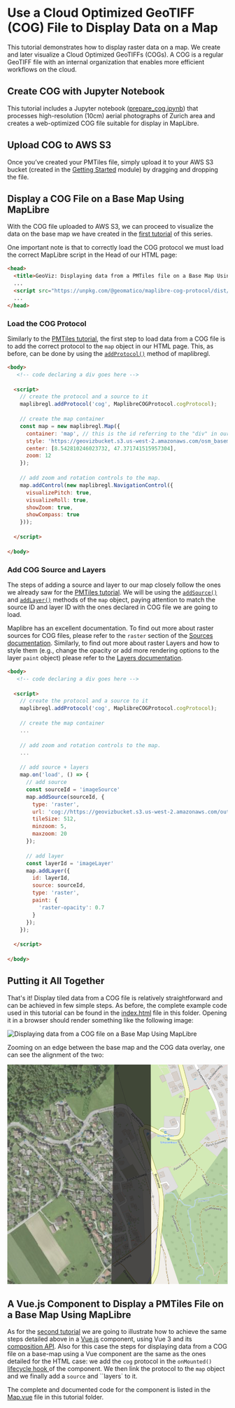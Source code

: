 # Use a Cloud Optimized GeoTIFF (COG) File to Display Data on a Map

This tutorial demonstrates how to display raster data on a map. We create and later visualize a Cloud Optimized GeoTIFFs (COGs). 
A COG is a regular GeoTIFF file with an internal organization that enables more efficient workflows on the cloud. 

## Create COG with Jupyter Notebook
This tutorial includes a Jupyter notebook ([prepare_cog.ipynb](./prepare_cog.ipynb)) that processes high-resolution (10cm) aerial photographs of Zurich area and creates a web-optimized COG file suitable for display in MapLibre.

## Upload COG to AWS S3
Once you’ve created your PMTiles file, simply upload it to your AWS S3 bucket (created in the [Getting Started](../README.md) module) by dragging and dropping the file.

## Display a COG File on a Base Map Using MapLibre
With the COG file uploaded to AWS S3, we can proceed to visualize the data on the base map we have created in the [first tutorial](../1_simple-map//README.md) of this series. 

One important note is that to correctly load the COG protocol we must load the correct MapLibre script in the Head of our HTML page:

```html
<head>
  <title>GeoViz: Displaying data from a PMTiles file on a Base Map Using MapLibre</title>
  ...
  <script src="https://unpkg.com/@geomatico/maplibre-cog-protocol/dist/index.js"></script>
  ...
</head>
```

### Load the COG Protocol

Similarly to the [PMTiles tutorial](../2_PMTiles-map/), the first step to load data from a COG file is to add the correct protocol to the ``map`` object in our HTML page. This, as before, can be done by using the [``addProtocol()``](https://maplibre.org/maplibre-gl-js/docs/API/functions/addProtocol/) method of maplibregl.

```html
<body>
   <!-- code declaring a div goes here -->

  <script>
    // create the protocol and a source to it
    maplibregl.addProtocol('cog', MaplibreCOGProtocol.cogProtocol);
    
    // create the map container
    const map = new maplibregl.Map({
      container: 'map', // this is the id referring to the "div" in our page body
      style: 'https://geovizbucket.s3.us-west-2.amazonaws.com/osm_basempa_style.json', // this is the style used to load the basemap
      center: [8.542810246023732, 47.371741515957304],
      zoom: 12
    });

    // add zoom and rotation controls to the map.
    map.addControl(new maplibregl.NavigationControl({
      visualizePitch: true,
      visualizeRoll: true,
      showZoom: true,
      showCompass: true
    }));

  </script>

</body>
```

### Add COG Source and Layers
The steps of adding a source and layer to our map closely follow the ones we already saw for the [PMTiles tutorial](../2_PMTiles-map/). We will be using the [``addSource()``](https://maplibre.org/maplibre-gl-js/docs/API/classes/Map/#addsource) and [``addLayer()``](https://maplibre.org/maplibre-gl-js/docs/API/classes/Map/#addlayer) methods of the ``map`` object, paying attention to match the source ID and layer ID with the ones declared in COG file we are going to load.

Maplibre has an excellent documentation. To find out more about raster sources for COG files, please refer to the ``raster`` section of the [Sources documentation](https://maplibre.org/maplibre-style-spec/sources/#raster). Similarly, to find out more about raster Layers and how to style them (e.g., change the opacity or add more rendering options to the layer ``paint`` object) please refer to the [Layers documentation](https://maplibre.org/maplibre-style-spec/layers/).

```html
<body>
   <!-- code declaring a div goes here -->

  <script>
    // create the protocol and a source to it
    maplibregl.addProtocol('cog', MaplibreCOGProtocol.cogProtocol);
    
    // create the map container
    ...

    // add zoom and rotation controls to the map.
    ...

    // add source + layers
    map.on('load', () => {
      // add source
      const sourceId = 'imageSource'
      map.addSource(sourceId, {
        type: 'raster',
        url: 'cog://https://geovizbucket.s3.us-west-2.amazonaws.com/output_cog_small_jpeg.tif',
        tileSize: 512,
        minzoom: 5,
        maxzoom: 20
      });

      // add layer
      const layerId = 'imageLayer'
      map.addLayer({
        id: layerId,
        source: sourceId,
        type: 'raster',
        paint: {
          'raster-opacity': 0.7
        }
      });
    });

  </script>

</body>
```

## Putting it All Together
That's it! Display tiled data from a COG file is relatively straightforward and can be achieved in few simple steps. As before, the complete example code used in this tutorial can be found in the [index.html](./index.html) file in this folder. Opening it in a browser should render something like the following image:

![Displaying data from a COG file on a Base Map Using MapLibre](./tutorial_3_1.png)

Zooming on an edge between the base map and the COG data overlay, one can see the alignment of the two:

![COG data overlayed on the base map](./tutorial_3_2.png)

## A Vue.js Component to Display a PMTiles File on a Base Map Using MapLibre
As for the [second tutorial](../2_PMTiles-map/) we are going to illustrate how to achieve the same steps detailed above in a [Vue.js](https://vuejs.org/) component, using Vue 3 and its [composition API](https://vuejs.org/guide/introduction.html#composition-api). Also for this case the steps for displaying data from a COG file on a base-map using a Vue component are the same as the ones detailed for the HTML case: we add the ``cog`` protocol in the ``onMounted()`` [lifecycle hook ](https://vuejs.org/api/composition-api-lifecycle#onmounted) of the component. We then link the protocol to the ``map`` object and we finally add a ``source`` and ``layers` to it.

The complete and documented code for the component is listed in the [Map.vue](./Map.vue) file in this tutorial folder.
